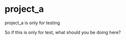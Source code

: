 # project_a
project_a is only for testing

So if this is only for test, what should you be doing here?
